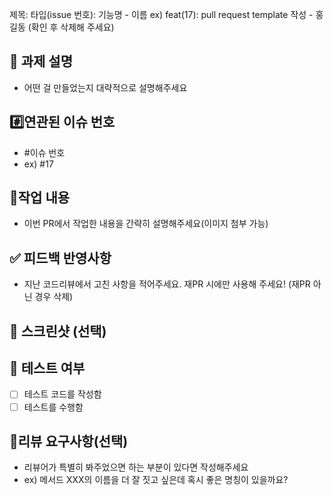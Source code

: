 제목: 타입(issue 번호): 기능명 - 이름
ex) feat(17): pull request template 작성 - 홍길동
(확인 후 삭제해 주세요)

## 📌 과제 설명
- 어떤 걸 만들었는지 대략적으로 설명해주세요

## #️⃣연관된 이슈 번호
- #이슈 번호
- ex) #17

## 📝작업 내용
- 이번 PR에서 작업한 내용을 간략히 설명해주세요(이미지 첨부 가능)

## ✅ 피드백 반영사항
- 지난 코드리뷰에서 고친 사항을 적어주세요. 재PR 시에만 사용해 주세요! (재PR 아닌 경우 삭제)

## 📸 스크린샷 (선택)

## 🧪 테스트 여부
- [ ] 테스트 코드를 작성함
- [ ] 테스트를 수행함

## 💬리뷰 요구사항(선택)
- 리뷰어가 특별히 봐주었으면 하는 부분이 있다면 작성해주세요
- ex) 메서드 XXX의 이름을 더 잘 짓고 싶은데 혹시 좋은 명칭이 있을까요?
